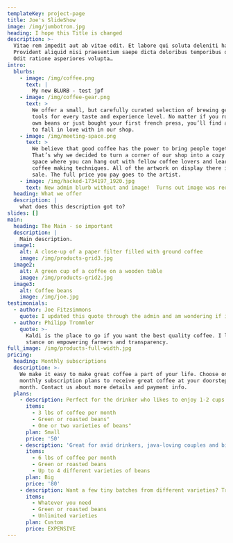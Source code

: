 ```yaml
---
templateKey: project-page
title: Joe's SlideShow
image: /img/jumbotron.jpg
heading: I hope this Title is changed
description: >-
  Vitae rem impedit aut ab vitae odit. Et labore qui soluta deleniti harum.
  Provident aliquid nisi praesentium saepe dicta doloribus temporibus quaerat.
  Odit ratione asperiores volupta…
intro:
  blurbs:
    - image: /img/coffee.png
      text: |
        My new BLURB - test jpf
    - image: /img/coffee-gear.png
      text: >
        We offer a small, but carefully curated selection of brewing gear and
        tools for every taste and experience level. No matter if you roast your
        own beans or just bought your first french press, you’ll find a gadget
        to fall in love with in our shop.
    - image: /img/meeting-space.png
      text: >
        We believe that good coffee has the power to bring people together.
        That’s why we decided to turn a corner of our shop into a cozy meeting
        space where you can hang out with fellow coffee lovers and learn about
        coffee making techniques. All of the artwork on display there is for
        sale. The full price you pay goes to the artist.
    - image: /img/hacked-1734197_1920.jpg
      text: New admin blurb without and image!  Turns out image was required.
  heading: What we offer
  description: |
    what does this description got to?
slides: []
main:
  heading: The Main - so important
  description: |
    Main description.
  image1:
    alt: A close-up of a paper filter filled with ground coffee
    image: /img/products-grid3.jpg
  image2:
    alt: A green cup of a coffee on a wooden table
    image: /img/products-grid2.jpg
  image3:
    alt: Coffee beans
    image: /img/joe.jpg
testimonials:
  - author: Joe Fitzsimmons
    quote: I updated this quote through the admin and am wondering if it worked.
  - author: Philipp Trommler
    quote: >-
      Kaldi is the place to go if you want the best quality coffee. I love their
      stance on empowering farmers and transparency.
full_image: /img/products-full-width.jpg
pricing:
  heading: Monthly subscriptions
  description: >-
    We make it easy to make great coffee a part of your life. Choose one of our
    monthly subscription plans to receive great coffee at your doorstep each
    month. Contact us about more details and payment info.
  plans:
    - description: Perfect for the drinker who likes to enjoy 1-2 cups per day.
      items:
        - 3 lbs of coffee per month
        - Green or roasted beans"
        - One or two varieties of beans"
      plan: Small
      price: '50'
    - description: 'Great for avid drinkers, java-loving couples and bigger crowds'
      items:
        - 6 lbs of coffee per month
        - Green or roasted beans
        - Up to 4 different varieties of beans
      plan: Big
      price: '80'
    - description: Want a few tiny batches from different varieties? Try our custom plan
      items:
        - Whatever you need
        - Green or roasted beans
        - Unlimited varieties
      plan: Custom
      price: EXPENSIVE
---
```


